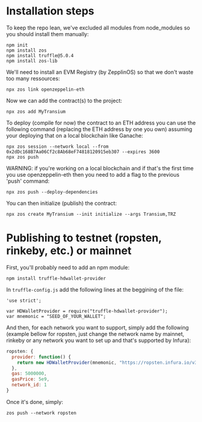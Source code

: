 # Installation steps

To keep the repo lean, we've excluded all modules from node_modules so you should install them manually:
```
npm init
npm install zos
npm install truffle@5.0.4
npm install zos-lib
```
We'll need to install an EVM Registry (by ZepplinOS) so that we don't waste too many ressources:
```
npx zos link openzeppelin-eth
```

Now we can add the contract(s) to the project:
```
npx zos add MyTransium
```

To deploy (compile for now) the contract to an ETH address you can use the following command (replacing the ETH address by one you own) assuming your deploying that on a local blockchain like Ganache:
```
npx zos session --network local --from 0x2dDc168B7Aa06Cf2c8Ab68eF74818120915eb307 --expires 3600
npx zos push
```

WARNING: if you're working on a local blockchain and if that's the first time you use openzeppelin-eth then you need to add a flag to the previous 'push' command:
```
npx zos push --deploy-dependencies
```

You can then initialize (publish) the contract:
```
npx zos create MyTransium --init initialize --args Transium,TRZ
```

# Publishing to testnet (ropsten, rinkeby, etc.) or mainnet
First, you'll probably need to add an npm module:
```
npm install truffle-hdwallet-provider
```
In `truffle-config.js` add the following lines at the beggining of the file:
```
'use strict';

var HDWalletProvider = require("truffle-hdwallet-provider");
var mnemonic = "SEED_OF_YOUR_WALLET";
```
And then, for each network you want to support, simply add the following (example bellow for ropsten, just change the network name by mainnet, rinkeby or any network you want to set up and that's supported by Infura):
```js
ropsten: {
  provider: function() {
    return new HDWalletProvider(mnemonic, "https://ropsten.infura.io/v3/[YOUR_INFURA_PROJECT_ID]")
  },
  gas: 5000000,
  gasPrice: 5e9,
  network_id: 1
}
```
Once it's done, simply:
```
zos push --network ropsten
```
